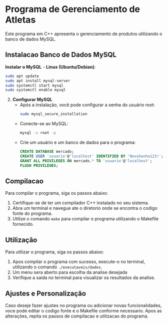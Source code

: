 # Programa de Gerenciamento de Atletas

Este programa em C++ apresenta o gerenciamento de produtos utilizando o banco de dados MySQL.

## Instalacao Banco de Dados MySQL

**Instalar o MySQL** - **Linux (Ubuntu/Debian)**:

```bash
sudo apt update
sudo apt install mysql-server
sudo systemctl start mysql
sudo systemctl enable mysql
```

2. **Configurar MySQL**
   - Após a instalação, você pode configurar a senha do usuário root:
     ```bash
     sudo mysql_secure_installation
     ```
   - Conecte-se ao MySQL:
     ```bash
     mysql -u root -p
     ```
   - Crie um usuário e um banco de dados para o programa:
     ```sql
     CREATE DATABASE mercado;
     CREATE USER 'usuario'@'localhost' IDENTIFIED BY 'NovaSenha123!';
     GRANT ALL PRIVILEGES ON mercado.* TO 'usuario'@'localhost';
     FLUSH PRIVILEGES;
     ```

## Compilacao

Para compilar o programa, siga os passos abaixo:

1. Certifique-se de ter um compilador C++ instalado no seu sistema.
2. Abra um terminal e navegue ate o diretorio onde se encontra o codigo fonte do programa.
3. Utilize o comando `make` para compilar o programa utilizando o Makefile fornecido.

## Utilização

Para utilizar o programa, siga os passos abaixo:

1. Apos compilar o programa com sucesso, execute-o no terminal, utilizando o comando `./executaveis/dados`.
2. Um menu sera aberto para escolha da analise desejada
3. Verifique a saida no terminal para visualizar os resultados da analise.

## Ajustes e Personalização

Caso deseje fazer ajustes no programa ou adicionar novas funcionalidades, voce pode editar o codigo fonte e o Makefile conforme necessario. Apos as alterações, repita os passos de compilacao e utilizacao do programa.

